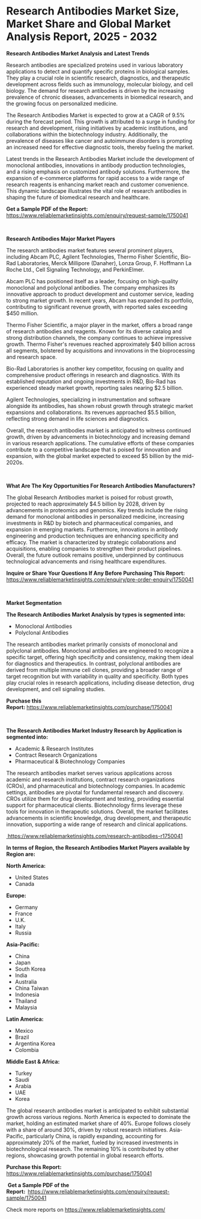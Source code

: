 <p><h1>Research Antibodies Market Size, Market Share and Global Market Analysis Report, 2025 - 2032</h1></p><p><strong>Research Antibodies Market Analysis and Latest Trends</strong></p>
<p><p>Research antibodies are specialized proteins used in various laboratory applications to detect and quantify specific proteins in biological samples. They play a crucial role in scientific research, diagnostics, and therapeutic development across fields such as immunology, molecular biology, and cell biology. The demand for research antibodies is driven by the increasing prevalence of chronic diseases, advancements in biomedical research, and the growing focus on personalized medicine.</p><p>The Research Antibodies Market is expected to grow at a CAGR of 9.5% during the forecast period. This growth is attributed to a surge in funding for research and development, rising initiatives by academic institutions, and collaborations within the biotechnology industry. Additionally, the prevalence of diseases like cancer and autoimmune disorders is prompting an increased need for effective diagnostic tools, thereby fueling the market.</p><p>Latest trends in the Research Antibodies Market include the development of monoclonal antibodies, innovations in antibody production technologies, and a rising emphasis on customized antibody solutions. Furthermore, the expansion of e-commerce platforms for rapid access to a wide range of research reagents is enhancing market reach and customer convenience. This dynamic landscape illustrates the vital role of research antibodies in shaping the future of biomedical research and healthcare.</p></p>
<p><strong>Get a Sample PDF of the Report:&nbsp;</strong> <a href="https://www.reliablemarketinsights.com/enquiry/request-sample/1750041?utm_campaign=2637&utm_medium=2&utm_source=Github&utm_content=ia&utm_term=03032025&utm_id=research-antibodies">https://www.reliablemarketinsights.com/enquiry/request-sample/1750041</a></p>
<p>&nbsp;</p>
<p><strong>Research Antibodies Major Market Players</strong></p>
<p><p>The research antibodies market features several prominent players, including Abcam PLC, Agilent Technologies, Thermo Fisher Scientific, Bio-Rad Laboratories, Merck Millipore (Danaher), Lonza Group, F. Hoffmann La Roche Ltd., Cell Signaling Technology, and PerkinElmer. </p><p>Abcam PLC has positioned itself as a leader, focusing on high-quality monoclonal and polyclonal antibodies. The company emphasizes its innovative approach to product development and customer service, leading to strong market growth. In recent years, Abcam has expanded its portfolio, contributing to significant revenue growth, with reported sales exceeding $450 million.</p><p>Thermo Fisher Scientific, a major player in the market, offers a broad range of research antibodies and reagents. Known for its diverse catalog and strong distribution channels, the company continues to achieve impressive growth. Thermo Fisher's revenues reached approximately $40 billion across all segments, bolstered by acquisitions and innovations in the bioprocessing and research space.</p><p>Bio-Rad Laboratories is another key competitor, focusing on quality and comprehensive product offerings in research and diagnostics. With its established reputation and ongoing investments in R&D, Bio-Rad has experienced steady market growth, reporting sales nearing $2.5 billion.</p><p>Agilent Technologies, specializing in instrumentation and software alongside its antibodies, has shown robust growth through strategic market expansions and collaborations. Its revenues approached $5.5 billion, reflecting strong demand in life sciences and diagnostics.</p><p>Overall, the research antibodies market is anticipated to witness continued growth, driven by advancements in biotechnology and increasing demand in various research applications. The cumulative efforts of these companies contribute to a competitive landscape that is poised for innovation and expansion, with the global market expected to exceed $5 billion by the mid-2020s.</p></p>
<p>&nbsp;</p>
<p><strong>What Are The Key Opportunities For Research Antibodies Manufacturers?</strong></p>
<p><p>The global Research Antibodies market is poised for robust growth, projected to reach approximately $4.5 billion by 2028, driven by advancements in proteomics and genomics. Key trends include the rising demand for monoclonal antibodies in personalized medicine, increasing investments in R&D by biotech and pharmaceutical companies, and expansion in emerging markets. Furthermore, innovations in antibody engineering and production techniques are enhancing specificity and efficacy. The market is characterized by strategic collaborations and acquisitions, enabling companies to strengthen their product pipelines. Overall, the future outlook remains positive, underpinned by continuous technological advancements and rising healthcare expenditures.</p></p>
<p><strong>Inquire or Share Your Questions If Any Before Purchasing This Report:</strong> <a href="https://www.reliablemarketinsights.com/enquiry/pre-order-enquiry/1750041?utm_campaign=2637&utm_medium=2&utm_source=Github&utm_content=ia&utm_term=03032025&utm_id=research-antibodies">https://www.reliablemarketinsights.com/enquiry/pre-order-enquiry/1750041</a></p>
<p>&nbsp;</p>
<p><strong>Market Segmentation</strong></p>
<p><strong>The Research Antibodies Market Analysis by types is segmented into:</strong></p>
<p><ul><li>Monoclonal Antibodies</li><li>Polyclonal Antibodies</li></ul></p>
<p><p>The research antibodies market primarily consists of monoclonal and polyclonal antibodies. Monoclonal antibodies are engineered to recognize a specific target, offering high specificity and consistency, making them ideal for diagnostics and therapeutics. In contrast, polyclonal antibodies are derived from multiple immune cell clones, providing a broader range of target recognition but with variability in quality and specificity. Both types play crucial roles in research applications, including disease detection, drug development, and cell signaling studies.</p></p>
<p><strong>Purchase this Report:&nbsp;</strong><a href="https://www.reliablemarketinsights.com/purchase/1750041?utm_campaign=2637&utm_medium=2&utm_source=Github&utm_content=ia&utm_term=03032025&utm_id=research-antibodies">https://www.reliablemarketinsights.com/purchase/1750041</a></p>
<p>&nbsp;</p>
<p><strong>The Research Antibodies Market Industry Research by Application is segmented into:</strong></p>
<p><ul><li>Academic & Research Institutes</li><li>Contract Research Organizations</li><li>Pharmaceutical & Biotechnology Companies</li></ul></p>
<p><p>The research antibodies market serves various applications across academic and research institutions, contract research organizations (CROs), and pharmaceutical and biotechnology companies. In academic settings, antibodies are pivotal for fundamental research and discovery. CROs utilize them for drug development and testing, providing essential support for pharmaceutical clients. Biotechnology firms leverage these tools for innovation in therapeutic solutions. Overall, the market facilitates advancements in scientific knowledge, drug development, and therapeutic innovation, supporting a wide range of research and clinical applications.</p></p>
<p><a href="https://www.reliablemarketinsights.com/research-antibodies-r1750041?utm_campaign=2637&utm_medium=2&utm_source=Github&utm_content=ia&utm_term=03032025&utm_id=research-antibodies">&nbsp;https://www.reliablemarketinsights.com/research-antibodies-r1750041</a></p>
<p><strong>In terms of Region, the Research Antibodies Market Players available by Region are:</strong></p>
<p>
    <p> <strong> North America: </strong>
        <ul>
            <li>United States</li>
            <li>Canada</li>
        </ul>
        </p> 
    <p> <strong> Europe: </strong>
        <ul>
            <li>Germany</li>
            <li>France</li>
            <li>U.K.</li>
            <li>Italy</li>
            <li>Russia</li>
        </ul>
        </p> 
    <p> <strong> Asia-Pacific: </strong>
        <ul>
            <li>China</li>
            <li>Japan</li>
            <li>South Korea</li>
            <li>India</li>
            <li>Australia</li>
            <li>China Taiwan</li>
            <li>Indonesia</li>
            <li>Thailand</li>
            <li>Malaysia</li>
        </ul>
        </p> 
    <p> <strong> Latin America: </strong>
        <ul>
            <li>Mexico</li>
            <li>Brazil</li>
            <li>Argentina Korea</li>
            <li>Colombia</li>
        </ul>
        </p> 
    <p> <strong> Middle East & Africa: </strong>
        <ul>
            <li>Turkey</li>
            <li>Saudi</li>
            <li>Arabia</li>
            <li>UAE</li>
            <li>Korea</li>
        </ul>
    </p>
    </p>
<p><p>The global research antibodies market is anticipated to exhibit substantial growth across various regions. North America is expected to dominate the market, holding an estimated market share of 40%. Europe follows closely with a share of around 30%, driven by robust research initiatives. Asia-Pacific, particularly China, is rapidly expanding, accounting for approximately 20% of the market, fueled by increased investments in biotechnological research. The remaining 10% is contributed by other regions, showcasing growth potential in global research efforts.</p></p>
<p><strong>Purchase this Report: </strong><a href="https://www.reliablemarketinsights.com/purchase/1750041?utm_campaign=2637&utm_medium=2&utm_source=Github&utm_content=ia&utm_term=03032025&utm_id=research-antibodies">https://www.reliablemarketinsights.com/purchase/1750041</a></p>
<p>&nbsp;<strong>Get a Sample PDF of the Report:&nbsp;&nbsp;</strong><a href="https://www.reliablemarketinsights.com/enquiry/request-sample/1750041?utm_campaign=2637&utm_medium=2&utm_source=Github&utm_content=ia&utm_term=03032025&utm_id=research-antibodies">https://www.reliablemarketinsights.com/enquiry/request-sample/1750041</a></p>
<p><strong></strong></p>
<p>Check more reports on <a href="https://www.reliablemarketinsights.com/?utm_campaign=2637&utm_medium=2&utm_source=Github&utm_content=ia&utm_term=03032025&utm_id=research-antibodies">https://www.reliablemarketinsights.com/</a></p>